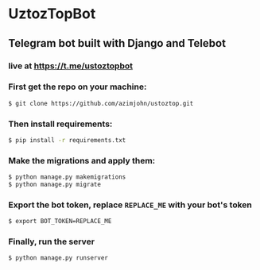 # UztozTopBot
## Telegram bot built with Django and Telebot
### live at https://t.me/ustoztopbot

### First get the repo on your machine:
```bash
$ git clone https://github.com/azimjohn/ustoztop.git
```


### Then install requirements:
```bash
$ pip install -r requirements.txt
```

### Make the migrations and apply them:
```bash
$ python manage.py makemigrations
$ python manage.py migrate
```

### Export the bot token, replace `REPLACE_ME` with your bot's token
```bash
$ export BOT_TOKEN=REPLACE_ME
```

### Finally, run the server
```bash
$ python manage.py runserver
```

